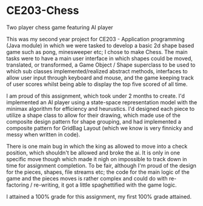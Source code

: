 # CE203-Chess
Two player chess game featuring AI player  
  
This was my second year project for CE203 - Application programming (Java module) in which we were tasked to develop a basic 2d shape based game such as pong, minesweeper etc; I chose to make Chess. The main tasks were to have a main user interface in which shapes could be moved, translated, or transformed, a Game Object / Shape superclass to be used to which sub classes implemented/realized abstract methods, interfaces to allow user input through keyboard and mouse, and the game keeping track of user scores whilst being able to display the top five scored of all time.  
  
I am proud of this assignment, which took under 2 months to create. I'd implemented an AI player using a state-space representation model with the minimax algorithm for efficiency and heurustics. I'd designed each piece to utilize a shape class to allow for their drawing, which made use of the composite design pattern for shape grouping, and had implemented a composite pattern for GridBag Layout (which we know is very finnicky and messy when written in code).  
  
There is one main bug in which the king as allowed to move into a check position, which shouldn't be allowed and broke the ai. It is only in one specific move though which made it nigh on impossible to track down in time for assignment completion. To be fair, although I'm proud of the design for the pieces, shapes, file streams etc; the code for the main logic of the game and the pieces moves is rather complex and could do with re-factoring / re-writing, it got a little spaghettified with the game logic. 
  
I attained a 100% grade for this assignment, my first 100% grade attained.
